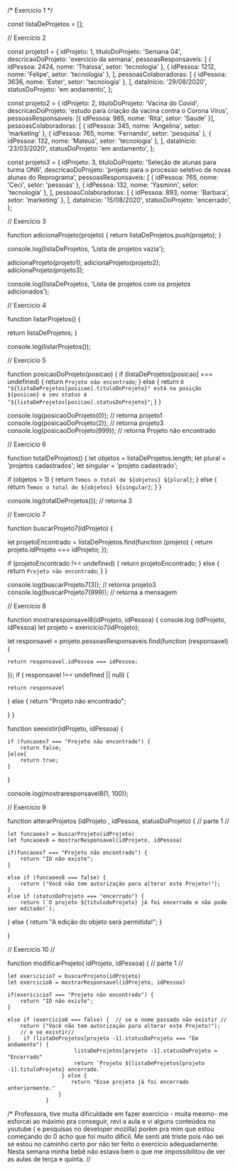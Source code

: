 /* Exercicio 1 */

const listaDeProjetos = [];

// Exercício 2

const projeto1 = {
  idProjeto: 1,
  tituloDoProjeto: 'Semana 04',
  descricaoDoProjeto: 'exercicio da semana',
  pessoasResponsaveis: [
    { idPessoa: 2424, nome: 'Thaissa', setor: 'tecnologia' },
    { idPessoa: 1212, nome: 'Felipe', setor: 'tecnologia' },
  ],
  pessoasColaboradoras: [
    { idPessoa: 3636, nome: 'Ester', setor: 'tecnologia' },
  ],
  dataInicio: '29/08/2020',
  statusDoProjeto: 'em andamento',
};

const projeto2 = {
  idProjeto: 2,
  tituloDoProjeto: 'Vacina do Covid',
  descricaoDoProjeto: 'estudo para criação da vacina contra o Corona Virus',
  pessoasResponsaveis: [{ idPessoa: 965, nome: 'Rita', setor: 'Saude' }],
  pessoasColaboradoras: [
    { idPessoa: 345, nome: 'Angelina', setor: 'marketing' },
    { idPessoa: 765, nome: 'Fernando', setor: 'pesquisa' },
    { idPessoa: 132, nome: 'Mateus', setor: 'tecnologia' },
  ],
  dataInicio: '23/03/2020',
  statusDoProjeto: 'em andamento',
};

const projeto3 = {
  idProjeto: 3,
  tituloDoProjeto: 'Seleção de alunas para turma ON6',
  descricaoDoProjeto:
    'projeto para o processo seletivo de novas alunas do Reprograma',
  pessoasResponsaveis: [
    { idPessoa: 765, nome: 'Ceci', setor: 'pessoas' },
    { idPessoa: 132, nome: 'Yasminn', setor: 'tecnologia' },
  ],
  pessoasColaboradoras: [
    { idPessoa: 893, nome: 'Barbara', setor: 'marketing' },
  ],
  dataInicio: '15/08/2020',
  statusDoProjeto: 'encerrado',
};

// Exercício 3

function adicionaProjeto(projeto) {
  return listaDeProjetos.push(projeto);
}

console.log(listaDeProjetos, 'Lista de projetos vazia');

adicionaProjeto(projeto1); 
adicionaProjeto(projeto2); 
adicionaProjeto(projeto3); 

console.log(listaDeProjetos, 'Lista de projetos com os projetos adicionados');

// Exercicio 4

function listarProjetos() {
  
  return listaDeProjetos;
}

console.log(listarProjetos());

// Exercicio 5

function posicaoDoProjeto(posicao) {
  if (listaDeProjetos[posicao] === undefined) {
    return `Projeto não encontrado`;
  } else {
    return `O "${listaDeProjetos[posicao].tituloDoProjeto}" está na posição ${posicao} e seu status é "${listaDeProjetos[posicao].statusDoProjeto}"`;
  }
}

console.log(posicaoDoProjeto(0)); // retorna projeto1
console.log(posicaoDoProjeto(2)); // retorna projeto3
console.log(posicaoDoProjeto(999)); // retorna Projeto não encontrado

// Exercicio 6

function totalDeProjetos() {
  let objetos = listaDeProjetos.length;
  let plural = 'projetos cadastrados';
  let singular = 'projeto cadastrado';

  if (objetos > 1) {
    return `Temos o total de ${objetos} ${plural}`;
  } else {
    return `Temos o total de ${objetos} ${singular}`;
  }
}

console.log(totalDeProjetos()); // retorna 3

// Exercicio 7

function buscarProjeto7(idProjeto) {
  

  let projetoEncontrado = listaDeProjetos.find(function (projeto) {
    return projeto.idProjeto === idProjeto;
  });

  if (projetoEncontrado !== undefined) {
    return projetoEncontrado;
  } else {
    return `Projeto não encontrado`;
  }
}

console.log(buscarProjeto7(3)); // retorna projeto3
console.log(buscarProjeto7(999)); // retorna a mensagem

// Exercicio 8

function mostraresponsavel8(idProjeto, idPessoa) {
console.log (idProjeto, idPessoa)
  let projeto = exericicio7(idProjeto);

  let responsavel = projeto.pessoasResponsaveis.find(function (responsavel) {

    return responsavel.idPessoa === idPessoa;
  });
  if ( responsavel !== undefined || null)  { 
      
    return responsavel
} else { 
     return "Projeto não encontrado";

  }
}

function seexistir(idProjeto, idPessoa) {
 
    if (funcaoex7 === "Projeto não encontrado") {
        return false;
    }else{
        return true;
    }

}

console.log(mostraresponsavel8(1, 100));

// Exercicio 9

function alterarProjetos (idProjeto , idPessoa, statusDoProjeto) { // parte 1 //

    let funcaoex7 = buscarProjeto(idProjeto)
    let funcaoex8 = mostrarResponsavel(idProjeto, idPessoa)

    if(funcaoex7 === "Projeto não encontrado") {
        return "ID não existe";
    }
    
    else if (funcaoex8 === false) {
        return ("Você não tem autorização para alterar este Projeto!");
    }
    else if (statusDoProjeto === "encerrado") {
        return (`O projeto ${titulodoProjeto} já foi encerrado e não pode ser editado!`);
    
} else {
return "A edição do objeto será permitida!";
}

}

// Exercicio 10 //

function modificarProjeto( idProjeto, idPessoa) { // parte 1 //

    let exericicio7 = buscarProjeto(idProjeto)
    let exercicio8 = mostrarResponsavel(idProjeto, idPessoa)

    if(exericicio7 === "Projeto não encontrado") {
        return "ID não existe";
    }
    
    else if (exercicio8 === false) {  // se o nome passado não existir //
        return ("Você não tem autorização para alterar este Projeto!");
        // e se existir//
    }    if (listaDeProjetos[projeto -1].statusDoProjeto === "Em andamento") {
                         listaDeProjetos[projeto -1].statusDoProjeto = "Encerrado" 
                         return `Projeto ${listaDeProjetos[projeto -1].tituloProjeto} encerrado.`
                     } else {
                        return "Esse projeto já foi encerrado anteriormente."
                    }
                }
            
             
            


/* Professora, tive muita dificuldade em fazer exercicio - muita mesmo-  me esforcei ao máximo pra conseguir,
revi a aula e vi alguns conteúdos no youtube ( e pesquisas no developer mozilla) porém pra mim que estou
 começando do 0 acho que foi muito dificil. Me senti até triste pois não sei se estou no caminho certo por
  não ter feito o exercicio adequadamente. Nesta semana minha bebê não estava bem o que me impossibilitou de ver as aulas de terça e quinta. //
